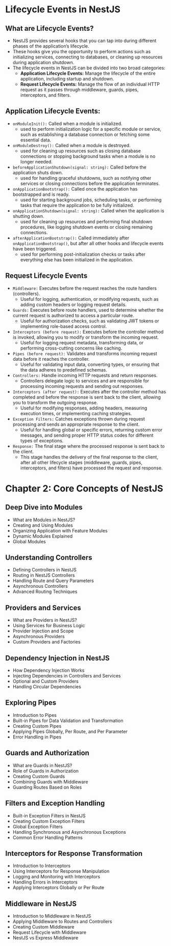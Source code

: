 # Lifecycle Events in NestJS

## What are Lifecycle Events?
- NestJS provides several hooks that you can tap into during different phases of the application’s lifecycle.
- These hooks give you the opportunity to perform actions such as initializing services, connecting to databases, or cleaning up resources during application shutdown.
- The lifecycle events in NestJS can be divided into two broad categories:
  - **Application Lifecycle Events:** Manage the lifecycle of the entire application, including startup and shutdown.
  - **Request Lifecycle Events:** Manage the flow of an individual HTTP request as it passes through middleware, guards, pipes, interceptors, and filters.

## Application Lifecycle Events:
- `onModuleInit():` Called when a module is initialized.
  - used to perform initialization logic for a specific module or service, such as establishing a database connection or fetching some essential data.
- `onModuleDestroy():` Called when a module is destroyed.
  - used for cleaning up resources such as closing database connections or stopping background tasks when a module is no longer needed.
- `beforeApplicationShutdown(signal: string):` Called before the application shuts down.
  - used for handling graceful shutdowns, such as notifying other services or closing connections before the application terminates.
- `onApplicationBootstrap():` Called once the application has bootstrapped and is ready.
  - used for starting background jobs, scheduling tasks, or performing tasks that require the application to be fully initialized.
- `onApplicationShutdown(signal: string):` Called when the application is shutting down.
  - used for cleaning up resources and performing final shutdown procedures, like logging shutdown events or closing remaining connections.
- `afterApplicationBootstrap():` Called immediately after `onApplicationBootstrap()`, but after all other hooks and lifecycle events have been triggered.
  - used for performing post-initialization checks or tasks after everything else has been initialized in the application.

## Request Lifecycle Events
- `Middleware:` Executes before the request reaches the route handlers (controllers).
  - Useful for logging, authentication, or modifying requests, such as adding custom headers or logging request details.
- `Guards:` Executes before route handlers, used to determine whether the current request is authorized to access a particular route.
  - Useful for authorization checks, such as validating JWT tokens or implementing role-based access control.
- `Interceptors (before request):` Executes before the controller method is invoked, allowing you to modify or transform the incoming request.
  - Useful for logging request metadata, transforming data, or performing cross-cutting concerns like caching.
- `Pipes (before request):` Validates and transforms incoming request data before it reaches the controller.
  - Useful for validating input data, converting types, or ensuring that the data adheres to predefined schemas.
- `Controllers:` Handle incoming HTTP requests and return responses.
  - Controllers delegate logic to services and are responsible for processing incoming requests and sending out responses.
- `Interceptors (after request):` Executes after the controller method has completed and before the response is sent back to the client, allowing you to transform the outgoing response.
  - Useful for modifying responses, adding headers, measuring execution times, or implementing caching strategies.
- `Exception Filters:` Catches exceptions thrown during request processing and sends an appropriate response to the client.
  - Useful for handling global or specific errors, returning custom error messages, and sending proper HTTP status codes for different types of exceptions.
- `Response:` The final stage where the processed response is sent back to the client.
  - This stage handles the delivery of the final response to the client, after all other lifecycle stages (middleware, guards, pipes, interceptors, and filters) have processed the request and response.


# Chapter 2: Core Concepts of NestJS

## Deep Dive into Modules
- What are Modules in NestJS?
- Creating and Using Modules
- Organizing Application with Feature Modules
- Dynamic Modules Explained
- Global Modules

## Understanding Controllers
- Defining Controllers in NestJS
- Routing in NestJS Controllers
- Handling Route and Query Parameters
- Asynchronous Controllers
- Advanced Routing Techniques

## Providers and Services
- What are Providers in NestJS?
- Using Services for Business Logic
- Provider Injection and Scope
- Asynchronous Providers
- Custom Providers and Factories

## Dependency Injection in NestJS
- How Dependency Injection Works
- Injecting Dependencies in Controllers and Services
- Optional and Custom Providers
- Handling Circular Dependencies

## Exploring Pipes
- Introduction to Pipes
- Built-in Pipes for Data Validation and Transformation
- Creating Custom Pipes
- Applying Pipes Globally, Per Route, and Per Parameter
- Error Handling in Pipes

## Guards and Authorization
- What are Guards in NestJS?
- Role of Guards in Authorization
- Creating Custom Guards
- Combining Guards with Middleware
- Guarding Routes Based on Roles

## Filters and Exception Handling
- Built-in Exception Filters in NestJS
- Creating Custom Exception Filters
- Global Exception Filters
- Handling Synchronous and Asynchronous Exceptions
- Common Error Handling Patterns

## Interceptors for Response Transformation
- Introduction to Interceptors
- Using Interceptors for Response Manipulation
- Logging and Monitoring with Interceptors
- Handling Errors in Interceptors
- Applying Interceptors Globally or Per Route

## Middleware in NestJS
- Introduction to Middleware in NestJS
- Applying Middleware to Routes and Controllers
- Creating Custom Middleware
- Request Lifecycle with Middleware
- NestJS vs Express Middleware